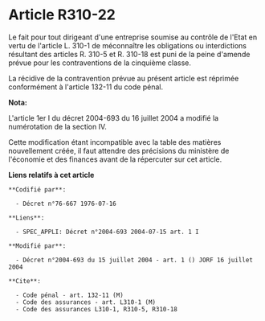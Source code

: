 # Article R310-22

Le fait pour tout dirigeant d'une entreprise soumise au contrôle de l'Etat en vertu de l'article L. 310-1 de méconnaître les
obligations ou interdictions résultant des articles R. 310-5 et R. 310-18 est puni de la peine d'amende prévue pour les
contraventions de la cinquième classe.

La récidive de la contravention prévue au présent article est réprimée conformément à l'article 132-11 du code pénal.

**Nota:**

L'article 1er I du décret 2004-693 du 16 juillet 2004 a modifié la numérotation de la section IV. 

Cette modification étant incompatible avec la table des matières nouvellement créée, il faut attendre des précisions du
ministère de l'économie et des finances avant de la répercuter sur cet article.

**Liens relatifs à cet article**

	**Codifié par**:

	  - Décret n°76-667 1976-07-16

	**Liens**:

	  - SPEC_APPLI: Décret n°2004-693 2004-07-15 art. 1 I

	**Modifié par**:

	  - Décret n°2004-693 du 15 juillet 2004 - art. 1 () JORF 16 juillet 2004

	**Cite**:

	  - Code pénal - art. 132-11 (M)
	  - Code des assurances - art. L310-1 (M)
	  - Code des assurances L310-1, R310-5, R310-18
